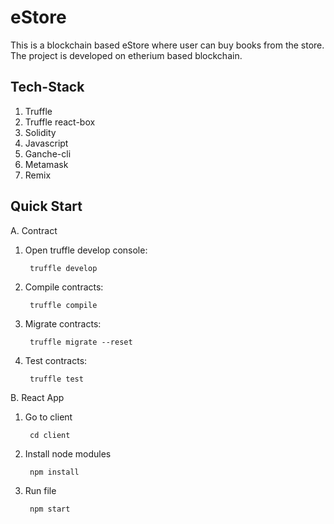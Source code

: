 # eStore

This is a blockchain based eStore where user can buy books from the store. The project is developed on etherium based blockchain.


## Tech-Stack
1. Truffle
2. Truffle react-box
3. Solidity
4. Javascript
5. Ganche-cli
6. Metamask
7. Remix


## Quick Start

A. Contract

1. Open truffle develop console:

        truffle develop

2. Compile contracts:

        truffle compile

3. Migrate contracts:

        truffle migrate --reset

4. Test contracts:

        truffle test

B. React App

1. Go to client 

        cd client

2. Install node modules

        npm install

3. Run file

        npm start

